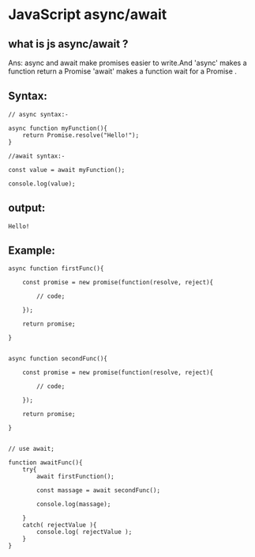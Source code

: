 # JavaScript async/await

## what is js async/await ?
Ans: async and await make promises easier to write.And 'async' makes a function return a Promise
'await' makes a function wait for a Promise .

## Syntax:

    // async syntax:-

    async function myFunction(){
        return Promise.resolve("Hello!");
    }

    //await syntax:-

    const value = await myFunction();

    console.log(value);   

## output:

    Hello!


## Example:

    async function firstFunc(){

        const promise = new promise(function(resolve, reject){

            // code;

        });

        return promise;

    }

    
    async function secondFunc(){

        const promise = new promise(function(resolve, reject){

            // code;

        });

        return promise;

    }


    // use await;

    function awaitFunc(){
        try{
            await firstFunction();

            const massage = await secondFunc();

            console.log(massage);

        }
        catch( rejectValue ){
            console.log( rejectValue );
        }
    }